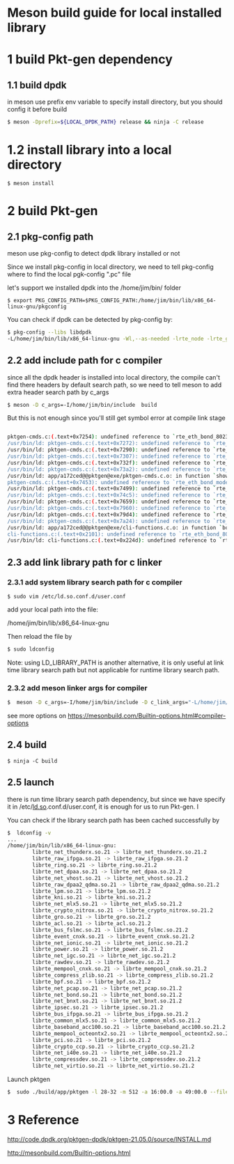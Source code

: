 # Meson build guide for local installed library

# 1 build Pkt-gen dependency

## 1.1 build dpdk

in meson use prefix env variable to specify install directory, but you should config it before build

```sh
$ meson -Dprefix=${LOCAL_DPDK_PATH} release && ninja -C release
```

# 1.2 install library into a local directory

```shell
$ meson install
```

# 2 build Pkt-gen

## 2.1 pkg-config path

meson use pkg-config to detect dpdk library installed or not

Since we install pkg-config in local directory, we need to tell pkg-config where to find the local pgk-config ".pc" file

let's support we installed dpdk into the /home/jim/bin/ folder

```shell
$ export PKG_CONFIG_PATH=$PKG_CONFIG_PATH:/home/jim/bin/lib/x86_64-linux-gnu/pkgconfig
```

You can check if dpdk can be detected by pkg-config by:

```sh
$ pkg-config --libs libdpdk
-L/home/jim/bin/lib/x86_64-linux-gnu -Wl,--as-needed -lrte_node -lrte_graph -lrte_bpf -lrte_flow_classify -lrte_pipeline -lrte_table -lrte_port -lrte_fib -lrte_ipsec -lrte_vhost -lrte_stack -lrte_security -lrte_sched -lrte_reorder -lrte_rib -lrte_regexdev -lrte_rawdev -lrte_pdump -lrte_power -lrte_member -lrte_lpm -lrte_latencystats -lrte_kni -lrte_jobstats -lrte_ip_frag -lrte_gso -lrte_gro -lrte_eventdev -lrte_efd -lrte_distributor -lrte_cryptodev -lrte_compressdev -lrte_cfgfile -lrte_bitratestats -lrte_bbdev -lrte_acl -lrte_timer -lrte_hash -lrte_metrics -lrte_cmdline -lrte_pci -lrte_ethdev -lrte_meter -lrte_net -lrte_mbuf -lrte_mempool -lrte_rcu -lrte_ring -lrte_eal -lrte_telemetry -lrte_kvargs -lbsd
```

## 2.2 add include path for c compiler

since all the dpdk header is installed into local directory, the compile can't find there headers by default search path, so we need to tell meson to add extra header search path by c_args

```sh
$ meson -D c_args=-I/home/jim/bin/include  build
```

But this is not enough since you'll still get symbol error at compile link stage

```sh

pktgen-cmds.c:(.text+0x7254): undefined reference to `rte_eth_bond_8023ad_conf_get'
/usr/bin/ld: pktgen-cmds.c:(.text+0x7272): undefined reference to `rte_eth_bond_slaves_get'
/usr/bin/ld: pktgen-cmds.c:(.text+0x7290): undefined reference to `rte_eth_bond_active_slaves_get'
/usr/bin/ld: pktgen-cmds.c:(.text+0x7307): undefined reference to `rte_eth_bond_8023ad_ext_distrib'
/usr/bin/ld: pktgen-cmds.c:(.text+0x732f): undefined reference to `rte_eth_bond_8023ad_ext_collect'
/usr/bin/ld: pktgen-cmds.c:(.text+0x73a2): undefined reference to `rte_eth_bond_8023ad_ext_distrib'
/usr/bin/ld: app/a172ced@@pktgen@exe/pktgen-cmds.c.o: in function `show_bonding_mode':
pktgen-cmds.c:(.text+0x7453): undefined reference to `rte_eth_bond_mode_get'
/usr/bin/ld: pktgen-cmds.c:(.text+0x7499): undefined reference to `rte_eth_bond_slaves_get'
/usr/bin/ld: pktgen-cmds.c:(.text+0x74c5): undefined reference to `rte_eth_bond_active_slaves_get'
/usr/bin/ld: pktgen-cmds.c:(.text+0x7659): undefined reference to `rte_eth_bond_8023ad_slave_info'
/usr/bin/ld: pktgen-cmds.c:(.text+0x7960): undefined reference to `rte_eth_bond_primary_get'
/usr/bin/ld: pktgen-cmds.c:(.text+0x79d4): undefined reference to `rte_eth_bond_8023ad_agg_selection_get'
/usr/bin/ld: pktgen-cmds.c:(.text+0x7a24): undefined reference to `rte_eth_bond_xmit_policy_get'
/usr/bin/ld: app/a172ced@@pktgen@exe/cli-functions.c.o: in function `bonding_cmd':
cli-functions.c:(.text+0x2101): undefined reference to `rte_eth_bond_8023ad_conf_get'
/usr/bin/ld: cli-functions.c:(.text+0x224d): undefined reference to `rte_eth_bond_8023ad_conf_ge
```

## 2.3 add link library path for c linker

### 2.3.1 add system library search path for c compiler

```
$ sudo vim /etc/ld.so.conf.d/user.conf
```

add your local path into the file:

/home/jim/bin/lib/x86_64-linux-gnu

Then reload the file by

```sh
$ sudo ldconfig
```

Note: using LD_LIBRARY_PATH is another alternative, it is only useful at link time library search path but not applicable for runtime library search path.

### 2.3.2 add meson linker args for compiler

```sh
$  meson -D c_args=-I/home/jim/bin/include -D c_link_args="-L/home/jim/bin/lib/x86_64-linux-gnu/ -lrte_net_bond" build
```

see more options on https://mesonbuild.com/Builtin-options.html#compiler-options

## 2.4 build

```
$ ninja -C build
```

## 2.5 launch

there is run time library search path dependency, but since we have specify it in /etc/[ld.so](http://ld.so/).conf.d/user.conf, it is enough for us to run Pkt-gen. I

You can check if the library search path has been cached successfully by

```sh
$  ldconfig -v
...
/home/jim/bin/lib/x86_64-linux-gnu:
        librte_net_thunderx.so.21 -> librte_net_thunderx.so.21.2
        librte_raw_ifpga.so.21 -> librte_raw_ifpga.so.21.2
        librte_ring.so.21 -> librte_ring.so.21.2
        librte_net_dpaa.so.21 -> librte_net_dpaa.so.21.2
        librte_net_vhost.so.21 -> librte_net_vhost.so.21.2
        librte_raw_dpaa2_qdma.so.21 -> librte_raw_dpaa2_qdma.so.21.2
        librte_lpm.so.21 -> librte_lpm.so.21.2
        librte_kni.so.21 -> librte_kni.so.21.2
        librte_net_mlx5.so.21 -> librte_net_mlx5.so.21.2
        librte_crypto_nitrox.so.21 -> librte_crypto_nitrox.so.21.2
        librte_gro.so.21 -> librte_gro.so.21.2
        librte_acl.so.21 -> librte_acl.so.21.2
        librte_bus_fslmc.so.21 -> librte_bus_fslmc.so.21.2
        librte_event_cnxk.so.21 -> librte_event_cnxk.so.21.2
        librte_net_ionic.so.21 -> librte_net_ionic.so.21.2
        librte_power.so.21 -> librte_power.so.21.2
        librte_net_igc.so.21 -> librte_net_igc.so.21.2
        librte_rawdev.so.21 -> librte_rawdev.so.21.2
        librte_mempool_cnxk.so.21 -> librte_mempool_cnxk.so.21.2
        librte_compress_zlib.so.21 -> librte_compress_zlib.so.21.2
        librte_bpf.so.21 -> librte_bpf.so.21.2
        librte_net_pcap.so.21 -> librte_net_pcap.so.21.2
        librte_net_bond.so.21 -> librte_net_bond.so.21.2
        librte_net_bnxt.so.21 -> librte_net_bnxt.so.21.2
        librte_ipsec.so.21 -> librte_ipsec.so.21.2
        librte_bus_ifpga.so.21 -> librte_bus_ifpga.so.21.2
        librte_common_mlx5.so.21 -> librte_common_mlx5.so.21.2
        librte_baseband_acc100.so.21 -> librte_baseband_acc100.so.21.2
        librte_mempool_octeontx2.so.21 -> librte_mempool_octeontx2.so.21.2
        librte_pci.so.21 -> librte_pci.so.21.2
        librte_crypto_ccp.so.21 -> librte_crypto_ccp.so.21.2
        librte_net_i40e.so.21 -> librte_net_i40e.so.21.2
        librte_compressdev.so.21 -> librte_compressdev.so.21.2
        librte_net_virtio.so.21 -> librte_net_virtio.so.21.2
```

Launch pktgen

```sh
$  sudo ./build/app/pktgen -l 28-32 -m 512 -a 16:00.0 -a 49:00.0 --file-prefix=avf -- -P -m "[29:30].0, [31:32].1"
```



# 3 Reference

http://code.dpdk.org/pktgen-dpdk/pktgen-21.05.0/source/INSTALL.md

http://mesonbuild.com/Builtin-options.html
